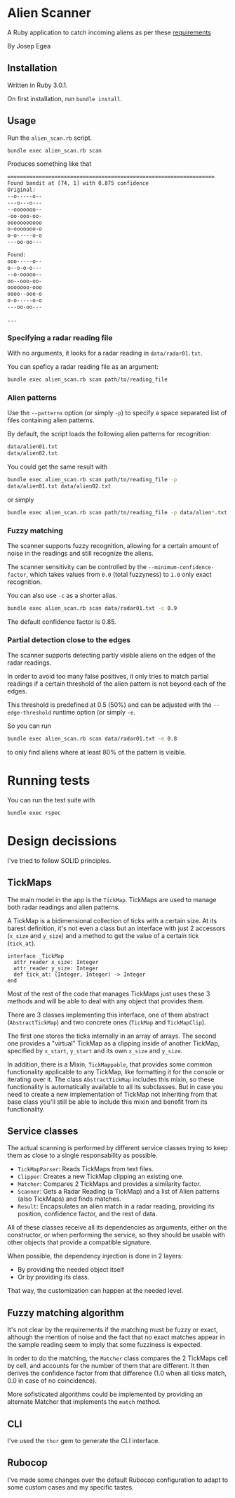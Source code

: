 # Alien Scanner

A Ruby application to catch incoming aliens as per these [requirements](./assignment.md)

By Josep Egea

## Installation

Written in Ruby 3.0.1.

On first installation, run `bundle install`.

## Usage

Run the `alien_scan.rb` script.

``` bash
bundle exec alien_scan.rb scan
```

Produces something like that

``` bash
==================================================================
Found bandit at [74, 1] with 0.875 confidence
Original:
--o-----o--
---o---o---
--ooooooo--
-oo-ooo-oo-
ooooooooooo
o-ooooooo-o
o-o-----o-o
---oo-oo---

Found:
ooo-----o--
o--o-o-o---
--o-ooooo--
oo--ooo-oo-
ooooooo-ooo
oooo--ooo-o
o-o-----o-o
---oo-oo---

...
```

### Specifying a radar reading file

With no arguments, it looks for a radar reading in `data/radar01.txt`.

You can speficy a radar reading file as an argument:

``` bash
bundle exec alien_scan.rb scan path/to/reading_file
```

### Alien patterns

Use the `--patterns` option (or simply `-p`) to specify a space
separated list of files containing alien patterns.

By default, the script loads the following alien patterns for
recognition:

``` bash
data/alien01.txt
data/alien02.txt
```

You could get the same result with

``` bash
bundle exec alien_scan.rb scan path/to/reading_file -p
data/alien01.txt data/alien02.txt
```

or simply

``` bash
bundle exec alien_scan.rb scan path/to/reading_file -p data/alien*.txt
```

### Fuzzy matching

The scanner supports fuzzy recognition, allowing for a certain amount
of noise in the readings and still recognize the aliens.

The scanner sensitivity can be controlled by the
`--minimum-confidence-factor`, which takes values from `0.0` (total
fuzzyness) to `1.0` only exact recognition.

You can also use `-c` as a shorter alias.

``` bash
bundle exec alien_scan.rb scan data/radar01.txt -c 0.9
```

The default confidence factor is 0.85.

### Partial detection close to the edges

The scanner supports detecting partly visible aliens on the edges of
the radar readings.

In order to avoid too many false positives, it only tries to match
partial readings if a certain threshold of the alien pattern is
not beyond each of the edges.

This threshold is predefined at 0.5 (50%) and can be adjusted with
the `--edge-threshold` runtime option (or simply `-e`.

So you can run

``` bash
bundle exec alien_scan.rb scan data/radar01.txt -e 0.8
```

to only find aliens where at least 80% of the pattern is visible.

# Running tests

You can run the test suite with

``` bash
bundle exec rspec
```

# Design decissions

I've tried to follow SOLID principles.

## TickMaps

The main model in the app is the `TickMap`. TickMaps are used to
manage both radar readings and alien patterns.

A TickMap is a bidimensional collection of ticks with a certain
size. At its barest definition, it's not even a class but an interface
with just 2 accessors (`x_size` and `y_size`) and a method to get the
value of a certain tick (`tick_at`).

``` rbs
interface _TickMap
  attr_reader x_size: Integer
  attr_reader y_size: Integer
  def tick_at: (Integer, Integer) -> Integer
end
```

Most of the rest of the code that manages TickMaps just uses these 3
methods and will be able to deal with any object that provides them.

There are 3 classes implementing this interface, one of them abstract
(`AbstractTickMap`) and two concrete ones (`TickMap` and
`TickMapClip`).

The first one stores the ticks internally in an array of arrays. The
second one provides a "virtual" TickMap as a clipping inside of
another TickMap, specified by `x_start`, `y_start` and its own
`x_size` and `y_size`.

In addition, there is a Mixin, `TickMappable`, that provides some
common functionality applicable to any TickMap, like formatting it for
the console or iterating over it. The class `AbstractTickMap` includes
this mixin, so these functionality is automatically available to all
its subclasses. But in case you need to create a new implementation of
TickMap not inheriting from that base class you'll still be able to
include this mixin and benefit from its functionality.

## Service classes

The actual scanning is performed by different service classes trying
to keep them as close to a single responsability as possible.

- `TickMapParser`: Reads TickMaps from text files.
- `Clipper`: Creates a new TickMap clipping an existing one.
- `Matcher`: Compares 2 TickMaps and provides a similarity factor.
- `Scanner`: Gets a Radar Reading (a TickMap) and a list of Alien
  patterns (also TickMaps) and finds matches.
- `Result`: Encapsulates an alien match in a radar reading, providing
  its position, confidence factor, and the rest of data.
  
All of these classes receive all its dependencies as arguments, either
on the constructor, or when performing the service, so they should be
usable with other objects that provide a compatible signature.

When possible, the dependency injection is done in 2 layers:

- By providing the needed object itself
- Or by providing its class.

That way, the customization can happen at the needed level.

## Fuzzy matching algorithm

It's not clear by the requirements if the matching must be fuzzy or
exact, although the mention of noise and the fact that no exact
matches appear in the sample reading seem to imply that some fuzziness
is expected.

In order to do the matching, the `Matcher` class compares the 2
TickMaps cell by cell, and accounts for the number of them that are
different. It then derives the confidence factor from that difference
(1.0 when all ticks match, 0.0 in case of no coincidence).

More sofisticated algorithms could be implemented by providing an
alternate Matcher that implements the `match` method.

## CLI

I've used the `thor` gem to generate the CLI interface.

## Rubocop

I've made some changes over the default Rubocop configuration to adapt
to some custom cases and my specific tastes.
